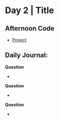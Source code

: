 # Day 2 | Title

## Afternoon Code
+ [Project](link)

## Daily Journal:

**Question**

+ 

**Question**

+ 

**Question**

+ 